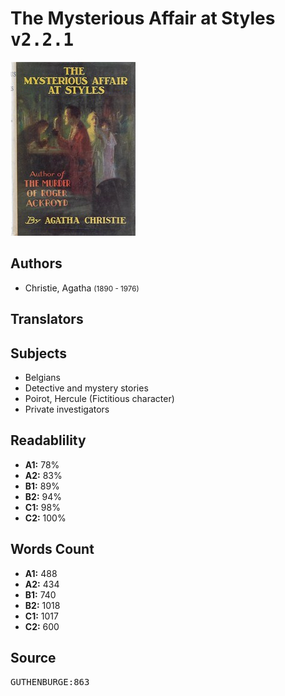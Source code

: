 # The Mysterious Affair at Styles <kbd>v2.2.1</kbd>

![](./cover.medium.jpg "")

## Authors


 - Christie, Agatha <small>(1890 - 1976)</small>

## Translators



## Subjects


 - Belgians
 - Detective and mystery stories
 - Poirot, Hercule (Fictitious character)
 - Private investigators

## Readablility


 - **A1:** 78%
 - **A2:** 83%
 - **B1:** 89%
 - **B2:** 94%
 - **C1:** 98%
 - **C2:** 100%

## Words Count


 - **A1:** 488
 - **A2:** 434
 - **B1:** 740
 - **B2:** 1018
 - **C1:** 1017
 - **C2:** 600

## Source


<kbd>GUTHENBURGE:863</kbd>
